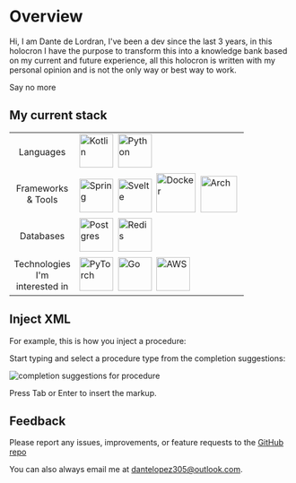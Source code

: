 # Overview

Hi, I am Dante de Lordran, I've been a dev since the last 3 years, in this holocron I have the purpose to transform 
this into a knowledge bank based on my current and future experience, all this holocron is written with my personal
opinion and is not the only way or best way to work.

Say no more

## My current stack

<table>
    <tr>
        <td align="center" width="100">Languages</td>
            <td>
                <img src="https://cdn.jsdelivr.net/gh/devicons/devicon/icons/kotlin/kotlin-original.svg" width="60"  alt="Kotlin"/>&nbsp;
                <img src="https://cdn.jsdelivr.net/gh/devicons/devicon/icons/python/python-original.svg" width="60" alt="Python" />&nbsp;
            </td>
        </tr>
        <tr>
            <td align="center" width="100">Frameworks & Tools</td>
            <td>
                <img src="https://cdn.jsdelivr.net/gh/devicons/devicon/icons/spring/spring-original.svg" width="60" alt="Spring" />&nbsp;
                <img src="https://cdn.jsdelivr.net/gh/devicons/devicon/icons/svelte/svelte-original.svg" width="60" alt="Svelte" />&nbsp;
                <img src="https://cdn.jsdelivr.net/gh/devicons/devicon/icons/docker/docker-original-wordmark.svg" width="70" alt="Docker" />&nbsp;
                <img src="https://cdn.jsdelivr.net/gh/devicons/devicon@latest/icons/archlinux/archlinux-original.svg" width="65" alt="Arch"/>&nbsp;
            </td>
        </tr>
        <tr>
            <td align="center" width="100">Databases</td>
            <td>
                <img src="https://cdn.jsdelivr.net/gh/devicons/devicon/icons/postgresql/postgresql-original.svg" width="60" alt="Postgres" />&nbsp;
                <img src="https://cdn.jsdelivr.net/gh/devicons/devicon/icons/redis/redis-original.svg" width="60" alt="Redis"/>
            </td>
        </tr>
        <tr>
            <td align="center" width="100">Technologies I'm interested in</td>
            <td>
                <img src="https://cdn.jsdelivr.net/gh/devicons/devicon/icons/pytorch/pytorch-original.svg" width="60" alt="PyTorch"/>&nbsp;
                <img src="https://cdn.jsdelivr.net/gh/devicons/devicon/icons/go/go-original.svg" width="60" alt="Go" />&nbsp;
                <img src="https://cdn.jsdelivr.net/gh/devicons/devicon/icons/amazonwebservices/amazonwebservices-original-wordmark.svg" width="60" alt="AWS"/>&nbsp;
            </td>
        </tr>
</table>

## Inject XML
For example, this is how you inject a procedure:

<procedure title="Inject a procedure" id="inject-a-procedure">
    <step>
        <p>Start typing and select a procedure type from the completion suggestions:</p>
        <img src="completion_procedure.png" alt="completion suggestions for procedure" border-effect="line"/>
    </step>
    <step>
        <p>Press <shortcut>Tab</shortcut> or <shortcut>Enter</shortcut> to insert the markup.</p>
    </step>
</procedure>

## Feedback
Please report any issues, improvements, or feature requests to the
<a href="https://github.com/DanteDeLordran/LordranHolocron">GitHub repo</a>

You can also always email me at [dantelopez305@outlook.com](mailto:dantelopez305@outlook.com).
